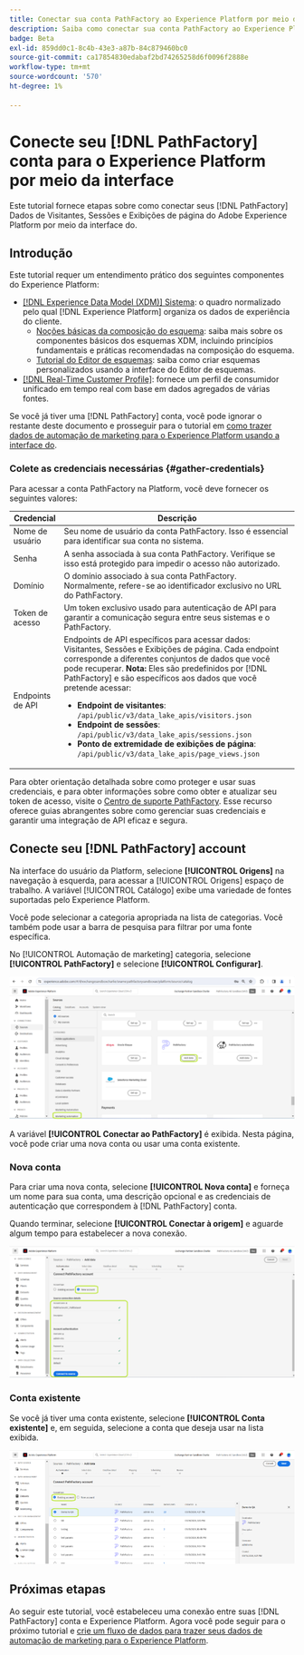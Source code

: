 ```yaml
---
title: Conectar sua conta PathFactory ao Experience Platform por meio da interface
description: Saiba como conectar sua conta PathFactory ao Experience Platform por meio da interface do usuário do.
badge: Beta
exl-id: 859dd0c1-8c4b-43e3-a87b-84c879460bc0
source-git-commit: ca17854830edabaf2bd74265258d6f0096f2888e
workflow-type: tm+mt
source-wordcount: '570'
ht-degree: 1%

---
```


# Conecte seu [!DNL PathFactory] conta para o Experience Platform por meio da interface

Este tutorial fornece etapas sobre como conectar seus [!DNL PathFactory] Dados de Visitantes, Sessões e Exibições de página do Adobe Experience Platform por meio da interface do.

## Introdução

Este tutorial requer um entendimento prático dos seguintes componentes do Experience Platform:

* [[!DNL Experience Data Model (XDM)] Sistema](../../../../../xdm/home.md): o quadro normalizado pelo qual [!DNL Experience Platform] organiza os dados de experiência do cliente.
   * [Noções básicas da composição do esquema](../../../../../xdm/schema/composition.md): saiba mais sobre os componentes básicos dos esquemas XDM, incluindo princípios fundamentais e práticas recomendadas na composição do esquema.
   * [Tutorial do Editor de esquemas](../../../../../xdm/tutorials/create-schema-ui.md): saiba como criar esquemas personalizados usando a interface do Editor de esquemas.
* [[!DNL Real-Time Customer Profile]](../../../../../profile/home.md): fornece um perfil de consumidor unificado em tempo real com base em dados agregados de várias fontes.

Se você já tiver uma [!DNL PathFactory] conta, você pode ignorar o restante deste documento e prosseguir para o tutorial em [como trazer dados de automação de marketing para o Experience Platform usando a interface do](../../dataflow/marketing-automation.md).

### Colete as credenciais necessárias {#gather-credentials}

Para acessar a conta PathFactory na Platform, você deve fornecer os seguintes valores:

| Credencial | Descrição |
| ---------- | ----------- |
| Nome de usuário | Seu nome de usuário da conta PathFactory. Isso é essencial para identificar sua conta no sistema. |
| Senha | A senha associada à sua conta PathFactory. Verifique se isso está protegido para impedir o acesso não autorizado. |
| Domínio | O domínio associado à sua conta PathFactory. Normalmente, refere-se ao identificador exclusivo no URL do PathFactory. |
| Token de acesso | Um token exclusivo usado para autenticação de API para garantir a comunicação segura entre seus sistemas e o PathFactory. |
| Endpoints de API | Endpoints de API específicos para acessar dados: Visitantes, Sessões e Exibições de página. Cada endpoint corresponde a diferentes conjuntos de dados que você pode recuperar. **Nota:** Eles são predefinidos por [!DNL PathFactory] e são específicos aos dados que você pretende acessar: <ul><li>**Endpoint de visitantes**: `/api/public/v3/data_lake_apis/visitors.json`</li><li>**Endpoint de sessões**: `/api/public/v3/data_lake_apis/sessions.json`</li><li>**Ponto de extremidade de exibições de página**: `/api/public/v3/data_lake_apis/page_views.json`</li></ul> |

Para obter orientação detalhada sobre como proteger e usar suas credenciais, e para obter informações sobre como obter e atualizar seu token de acesso, visite o [Centro de suporte PathFactory](https://support.pathfactory.com/categories/adobe/). Esse recurso oferece guias abrangentes sobre como gerenciar suas credenciais e garantir uma integração de API eficaz e segura.


## Conecte seu [!DNL PathFactory] account

Na interface do usuário da Platform, selecione **[!UICONTROL Origens]** na navegação à esquerda, para acessar a [!UICONTROL Origens] espaço de trabalho. A variável [!UICONTROL Catálogo] exibe uma variedade de fontes suportadas pelo Experience Platform.

Você pode selecionar a categoria apropriada na lista de categorias. Você também pode usar a barra de pesquisa para filtrar por uma fonte específica.

No [!UICONTROL Automação de marketing] categoria, selecione **[!UICONTROL PathFactory]** e selecione **[!UICONTROL Configurar]**.

![O catálogo de origens com a origem PathFactory selecionada.](../../../../images/tutorials/create/pathfactory/catalog.png)

A variável **[!UICONTROL Conectar ao PathFactory]** é exibida. Nesta página, você pode criar uma nova conta ou usar uma conta existente.

### Nova conta

Para criar uma nova conta, selecione **[!UICONTROL Nova conta]** e forneça um nome para sua conta, uma descrição opcional e as credenciais de autenticação que correspondem à [!DNL PathFactory] conta.

Quando terminar, selecione **[!UICONTROL Conectar à origem]** e aguarde algum tempo para estabelecer a nova conexão.

![A nova interface de conta onde você pode autenticar uma nova conta para PathFactory.](../../../../images/tutorials/create/pathfactory/new.png)

### Conta existente

Se você já tiver uma conta existente, selecione **[!UICONTROL Conta existente]** e, em seguida, selecione a conta que deseja usar na lista exibida.

![A interface de conta existente onde você pode selecionar em uma lista de contas PathFactory existentes.](../../../../images/tutorials/create/pathfactory/existing.png)

## Próximas etapas

Ao seguir este tutorial, você estabeleceu uma conexão entre suas [!DNL PathFactory] conta e Experience Platform. Agora você pode seguir para o próximo tutorial e [crie um fluxo de dados para trazer seus dados de automação de marketing para o Experience Platform](../../dataflow/marketing-automation.md).
